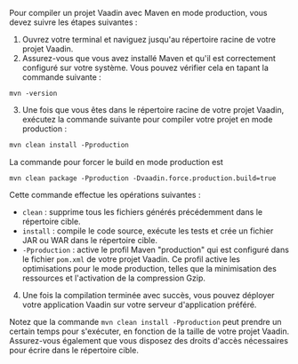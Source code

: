 Pour compiler un projet Vaadin avec Maven en mode production, vous devez suivre les étapes suivantes :

1. Ouvrez votre terminal et naviguez jusqu'au répertoire racine de votre projet Vaadin.
2. Assurez-vous que vous avez installé Maven et qu'il est correctement configuré sur votre système. Vous pouvez vérifier cela en tapant la commande suivante :
```
mvn -version
```
3. Une fois que vous êtes dans le répertoire racine de votre projet Vaadin, exécutez la commande suivante pour compiler votre projet en mode production :
```css
mvn clean install -Pproduction
```
La commande pour forcer le build en mode production est
```
mvn clean package -Pproduction -Dvaadin.force.production.build=true
```

Cette commande effectue les opérations suivantes :

* `clean` : supprime tous les fichiers générés précédemment dans le répertoire cible.
* `install` : compile le code source, exécute les tests et crée un fichier JAR ou WAR dans le répertoire cible.
* `-Pproduction` : active le profil Maven "production" qui est configuré dans le fichier `pom.xml` de votre projet Vaadin. Ce profil active les optimisations pour le mode production, telles que la minimisation des ressources et l'activation de la compression Gzip.
4. Une fois la compilation terminée avec succès, vous pouvez déployer votre application Vaadin sur votre serveur d'application préféré.

Notez que la commande `mvn clean install -Pproduction` peut prendre un certain temps pour s'exécuter, en fonction de la taille de votre projet Vaadin. Assurez-vous également que vous disposez des droits d'accès nécessaires pour écrire dans le répertoire cible.
